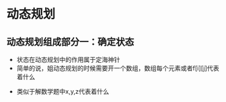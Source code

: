 # 动态规划
## 动态规划组成部分一：确定状态
+ 状态在动态规划中的作用属于定海神针
+ 简单的说，姐动态规划的时候需要开一个数组，数组每个元素或者f[i][j]代表着什么
- 类似于解数学题中x,y,z代表着什么